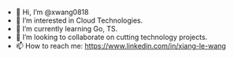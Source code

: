 - 👋 Hi, I’m @xwang0818
- 👀 I’m interested in Cloud Technologies.
- 🌱 I’m currently learning Go, TS.
- 💞️ I’m looking to collaborate on cutting technology projects.
- 📫 How to reach me: https://www.linkedin.com/in/xiang-le-wang

<!---
xwang0818/xwang0818 is a ✨ special ✨ repository because its `README.md` (this file) appears on your GitHub profile.
You can click the Preview link to take a look at your changes.
--->
